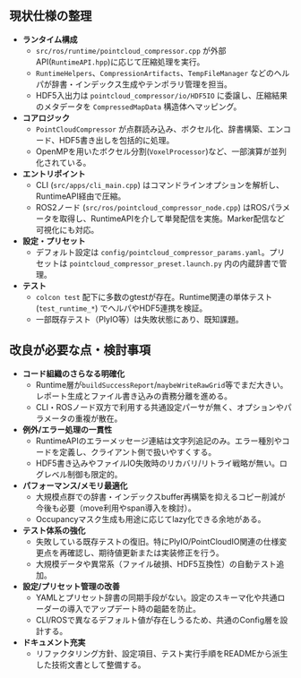 ## 現状仕様の整理

- **ランタイム構成**
  - `src/ros/runtime/pointcloud_compressor.cpp` が外部API(`RuntimeAPI.hpp`)に応じて圧縮処理を実行。
  - `RuntimeHelpers`、`CompressionArtifacts`、`TempFileManager` などのヘルパが辞書・インデックス生成やテンポラリ管理を担当。
  - HDF5入出力は `pointcloud_compressor/io/HDF5IO` に委譲し、圧縮結果のメタデータを `CompressedMapData` 構造体へマッピング。
- **コアロジック**
  - `PointCloudCompressor` が点群読み込み、ボクセル化、辞書構築、エンコード、HDF5書き出しを包括的に処理。
  - OpenMPを用いたボクセル分割(`VoxelProcessor`)など、一部演算が並列化されている。
- **エントリポイント**
  - CLI (`src/apps/cli_main.cpp`) はコマンドラインオプションを解析し、RuntimeAPI経由で圧縮。
  - ROS2ノード (`src/ros/pointcloud_compressor_node.cpp`) はROSパラメータを取得し、RuntimeAPIを介して単発配信を実施。Marker配信など可視化にも対応。
- **設定・プリセット**
  - デフォルト設定は `config/pointcloud_compressor_params.yaml`。プリセットは `pointcloud_compressor_preset.launch.py` 内の内蔵辞書で管理。
- **テスト**
  - `colcon test` 配下に多数のgtestが存在。Runtime関連の単体テスト (`test_runtime_*`) でヘルパやHDF5連携を検証。
  - 一部既存テスト（PlyIO等）は失敗状態にあり、既知課題。

## 改良が必要な点・検討事項

- **コード組織のさらなる明確化**
  - Runtime層が`buildSuccessReport`/`maybeWriteRawGrid`等でまだ大きい。レポート生成とファイル書き込みの責務分離を進める。
  - CLI・ROSノード双方で利用する共通設定パーサが無く、オプションやパラメータの重複が散在。
- **例外/エラー処理の一貫性**
  - RuntimeAPIのエラーメッセージ連結は文字列追記のみ。エラー種別やコードを定義し、クライアント側で扱いやすくする。
  - HDF5書き込みやファイルIO失敗時のリカバリ/リトライ戦略が無い。ログレベル制御も限定的。
- **パフォーマンス/メモリ最適化**
  - 大規模点群での辞書・インデックスbuffer再構築を抑えるコピー削減が今後も必要（move利用やspan導入を検討）。
  - Occupancyマスク生成も用途に応じてlazy化できる余地がある。
- **テスト体系の強化**
  - 失敗している既存テストの復旧。特にPlyIO/PointCloudIO関連の仕様変更点を再確認し、期待値更新または実装修正を行う。
  - 大規模データや異常系（ファイル破損、HDF5互換性）の自動テスト追加。
- **設定/プリセット管理の改善**
  - YAMLとプリセット辞書の同期手段がない。設定のスキーマ化や共通ローダーの導入でアップデート時の齟齬を防止。
  - CLI/ROSで異なるデフォルト値が存在しうるため、共通のConfig層を設計する。
- **ドキュメント充実**
  - リファクタリング方針、設定項目、テスト実行手順をREADMEから派生した技術文書として整備する。
